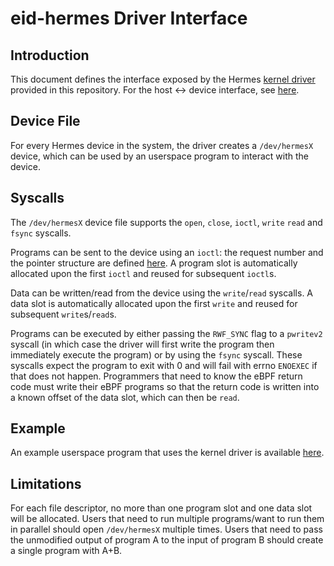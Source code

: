 # eid-hermes Driver Interface

## Introduction

This document defines the interface exposed by the Hermes [kernel driver][1]
provided in this repository. For the host <-> device interface, see [here][2].

## Device File

For every Hermes device in the system, the driver creates a `/dev/hermesX`
device, which can be used by an userspace program to interact with the device.

## Syscalls

The `/dev/hermesX` device file supports the `open`, `close`, `ioctl`, `write`
`read` and `fsync` syscalls.

Programs can be sent to the device using an `ioctl`: the request number and the
pointer structure are defined [here][3]. A program slot is automatically
allocated upon the first `ioctl` and reused for subsequent `ioctl`s.

Data can be written/read from the device using the `write`/`read` syscalls. A
data slot is automatically allocated upon the first `write` and reused for
subsequent `write`s/`read`s.

Programs can be executed by either passing the `RWF_SYNC` flag to a `pwritev2`
syscall (in which case the driver will first write the program then immediately
execute the program) or by using the `fsync` syscall. These syscalls expect the
program to exit with 0 and will fail with errno `ENOEXEC` if that does not
happen. Programmers that need to know the eBPF return code must write their
eBPF programs so that the return code is written into a known offset of the
data slot, which can then be `read`.

## Example

An example userspace program that uses the kernel driver is available
[here][4].

## Limitations

For each file descriptor, no more than one program slot and one data slot will
be allocated. Users that need to run multiple programs/want to run them in
parallel should open `/dev/hermesX` multiple times. Users that need to pass the
unmodified output of program A to the input of program B should create a single
program with A+B.


[1]: ../src/driver/
[2]: eid-hermes-commands-format.md
[3]: ../src/include/hermes_uapi.h
[4]: ../examples/simple.c
